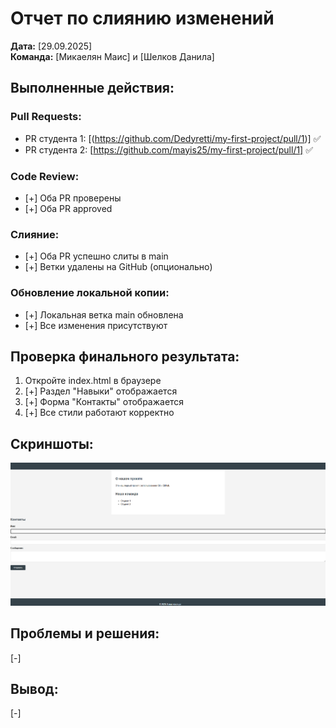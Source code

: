 # Отчет по слиянию изменений

**Дата:** [29.09.2025]  
**Команда:** [Микаелян Маис] и [Шелков Данила]

## Выполненные действия:

### Pull Requests:
- PR студента 1: [(https://github.com/Dedyretti/my-first-project/pull/1)] ✅
- PR студента 2: [https://github.com/mayis25/my-first-project/pull/1] ✅

### Code Review:
- [+] Оба PR проверены
- [+] Оба PR approved

### Слияние:
- [+] Оба PR успешно слиты в main
- [+] Ветки удалены на GitHub (опционально)

### Обновление локальной копии:
- [+] Локальная ветка main обновлена
- [+] Все изменения присутствуют

## Проверка финального результата:
1. Откройте index.html в браузере
2. [+] Раздел "Навыки" отображается
3. [+] Форма "Контакты" отображается
4. [+] Все стили работают корректно

## Скриншоты:
![1111](image.png)

## Проблемы и решения:
[-]

## Вывод:
[-]